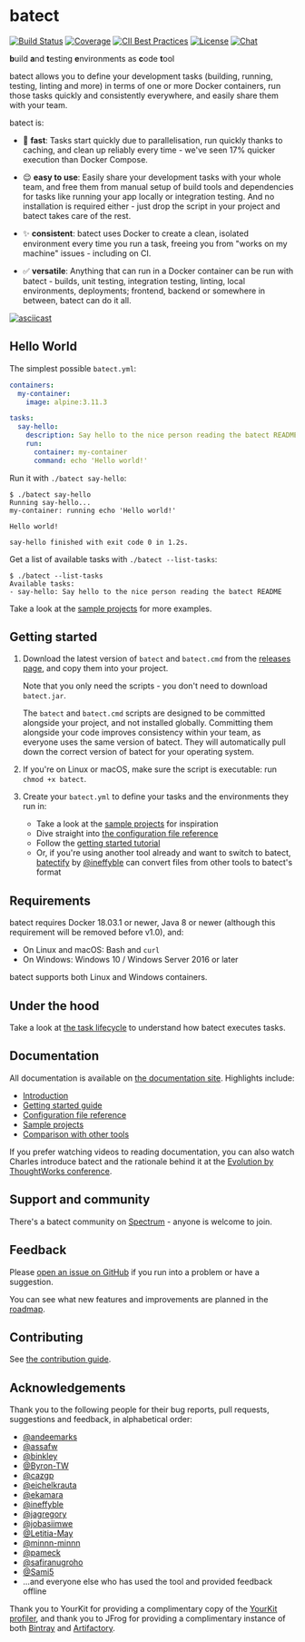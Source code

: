 # batect
[![Build Status](https://img.shields.io/travis/batect/batect/master.svg)](https://travis-ci.com/batect/batect)
[![Coverage](https://img.shields.io/codecov/c/github/batect/batect.svg)](https://codecov.io/gh/batect/batect)
[![CII Best Practices](https://bestpractices.coreinfrastructure.org/projects/2698/badge)](https://bestpractices.coreinfrastructure.org/projects/2698)
[![License](https://img.shields.io/github/license/batect/batect.svg)](https://opensource.org/licenses/Apache-2.0)
[![Chat](https://img.shields.io/badge/chat-on%20spectrum-brightgreen.svg)](https://spectrum.chat/batect)

**b**uild **a**nd **t**esting **e**nvironments as **c**ode **t**ool

batect allows you to define your development tasks (building, running, testing, linting and more) in terms of one or more
Docker containers, run those tasks quickly and consistently everywhere, and easily share them with your team.

batect is:

* :rocket: **fast**: Tasks start quickly due to parallelisation, run quickly thanks to caching, and clean up reliably every time - we've
  seen 17% quicker execution than Docker Compose.

* :relieved: **easy to use**: Easily share your development tasks with your whole team, and free them from manual setup of build tools and dependencies
  for tasks like running your app locally or integration testing. And no installation is required either - just drop the script in your
  project and batect takes care of the rest.

* :sparkles: **consistent**: batect uses Docker to create a clean, isolated environment every time you run a task, freeing you from "works on my machine"
  issues - including on CI.

* :white_check_mark: **versatile**: Anything that can run in a Docker container can be run with batect - builds, unit testing, integration testing, linting,
  local environments, deployments; frontend, backend or somewhere in between, batect can do it all.

[![asciicast](https://asciinema.org/a/714gRQsQW1VDHQMuWzwRuAdU4.svg)](https://asciinema.org/a/714gRQsQW1VDHQMuWzwRuAdU4)

## Hello World

The simplest possible `batect.yml`:

```yaml
containers:
  my-container:
    image: alpine:3.11.3

tasks:
  say-hello:
    description: Say hello to the nice person reading the batect README
    run:
      container: my-container
      command: echo 'Hello world!'
```

Run it with `./batect say-hello`:

```
$ ./batect say-hello
Running say-hello...
my-container: running echo 'Hello world!'

Hello world!

say-hello finished with exit code 0 in 1.2s.
```

Get a list of available tasks with `./batect --list-tasks`:

```
$ ./batect --list-tasks
Available tasks:
- say-hello: Say hello to the nice person reading the batect README
```

Take a look at the [sample projects](https://batect.dev/SampleProjects.html) for more examples.

## Getting started

1. Download the latest version of `batect` and `batect.cmd` from the [releases page](https://github.com/batect/batect/releases),
   and copy them into your project.

    Note that you only need the scripts - you don't need to download `batect.jar`.

    The `batect` and `batect.cmd` scripts are designed to be committed alongside your project, and not installed globally. Committing
    them alongside your code improves consistency within your team, as everyone uses the same version of batect. They will
    automatically pull down the correct version of batect for your operating system.

2. If you're on Linux or macOS, make sure the script is executable: run `chmod +x batect`.

3. Create your `batect.yml` to define your tasks and the environments they run in:
    * Take a look at the [sample projects](https://batect.dev/SampleProjects.html) for inspiration
    * Dive straight into [the configuration file reference](https://batect.dev/config/Overview.html)
    * Follow the [getting started tutorial](https://batect.dev/GettingStarted.html)
    * Or, if you're using another tool already and want to switch to batect,
      [batectify](https://batectify.enchanting.dev/) by [@ineffyble](https://github.com/ineffyble) can convert files from
      other tools to batect's format

## Requirements

batect requires Docker 18.03.1 or newer, Java 8 or newer (although this requirement will be removed before v1.0), and:

* On Linux and macOS: Bash and `curl`
* On Windows: Windows 10 / Windows Server 2016 or later

batect supports both Linux and Windows containers.

## Under the hood

Take a look at [the task lifecycle](https://batect.dev/TaskLifecycle.html) to understand how batect executes tasks.

## Documentation

All documentation is available on [the documentation site](https://batect.dev). Highlights include:

* [Introduction](https://batect.dev)
* [Getting started guide](https://batect.dev/GettingStarted.html)
* [Configuration file reference](https://batect.dev/config/Overview.html)
* [Sample projects](https://batect.dev/SampleProjects.html)
* [Comparison with other tools](https://batect.dev/Comparison.html)

If you prefer watching videos to reading documentation, you can also watch Charles introduce batect and the rationale behind it
at the [Evolution by ThoughtWorks conference](https://www.thoughtworks.com/evolution-by-thoughtworks/content#Presentations).

## Support and community

There's a batect community on [Spectrum](https://spectrum.chat/batect/) - anyone is welcome to join.

## Feedback

Please [open an issue on GitHub](https://github.com/batect/batect/issues/new) if you run into a problem or have a suggestion.

You can see what new features and improvements are planned in the [roadmap](ROADMAP.md).

## Contributing

See [the contribution guide](CONTRIBUTING.md).

## Acknowledgements

Thank you to the following people for their bug reports, pull requests, suggestions and feedback, in alphabetical order:

* [@andeemarks](https://github.com/andeemarks)
* [@assafw](https://github.com/assafw)
* [@binkley](https://github.com/binkley)
* [@Byron-TW](https://github.com/Byron-TW)
* [@cazgp](https://github.com/cazgp)
* [@eichelkrauta](https://github.com/eichelkrauta)
* [@ekamara](https://github.com/ekamara)
* [@ineffyble](https://github.com/ineffyble)
* [@jagregory](https://github.com/jagregory)
* [@jobasiimwe](https://github.com/jobasiimwe)
* [@Letitia-May](https://github.com/Letitia-May)
* [@minnn-minnn](https://github.com/minnn-minnn)
* [@pameck](https://github.com/pameck)
* [@safiranugroho](https://github.com/safiranugroho)
* [@Sami5](https://github.com/Sami5)
* ...and everyone else who has used the tool and provided feedback offline

Thank you to YourKit for providing a complimentary copy of the [YourKit profiler](https://www.yourkit.com/java/profiler), and
thank you to JFrog for providing a complimentary instance of both [Bintray](https://bintray.com/batect/batect/batect) and
[Artifactory](https://jfrog.com/artifactory/).
